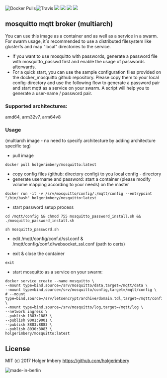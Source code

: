 ![Docker Pulls](https://img.shields.io/docker/pulls/holgerimbery/mosquitto.svg)![Travis](https://img.shields.io/travis/holgerimbery/docker_mosquitto.svg)
[![](https://images.microbadger.com/badges/image/holgerimbery/mosquitto.svg)](https://microbadger.com/images/holgerimbery/mosquitto "Get your own image badge on microbadger.com")
[![](https://images.microbadger.com/badges/version/holgerimbery/mosquitto.svg)](https://microbadger.com/images/holgerimbery/mosquitto "Get your own version badge on microbadger.com")
[![](https://images.microbadger.com/badges/version/holgerimbery/mosquitto:arm32v6.svg)](https://microbadger.com/images/holgerimbery/mosquitto:arm32v6 "Get your own version badge on microbadger.com")
[![](https://images.microbadger.com/badges/version/holgerimbery/mosquitto:arm64v8.svg)](https://microbadger.com/images/holgerimbery/mosquitto:arm64v8 "Get your own version badge on microbadger.com")
## mosquitto mqtt broker (multiarch)
You can use this image as a container and as well as a service in a swarm.
For swarm usage, it´s recommended to use a distributed filesystem like glusterfs and map "local" directories to the service.

  * If you want to use mosquitto with passwords, generate a password file with mosquitto_passwd first and enable the usage of passwords afterwards.
  * For a quick start, you can use the sample configuration files provided on the docker_mosquitto github repository. Please copy them to your local config-directory and use the following flow to generate a password pair and start mqtt as a service on your swarm. A script will help you to generate a user-name / password pair.

### Supported architectures:
amd64, arm32v7, arm64v8


### Usage
(multiarch image - no need to specify architecture by adding architecture specific tag)

   * pull image
   
```
docker pull holgerimbery/mosquitto:latest
```
   
   * copy config files (github: directory config) to you local config - directory
   * generate username and password: start a container (please modify volume mapping according to your needs) on the master

```
docker run -it -v /srv/mosquitto/config/:/mqtt/config --entrypoint "/bin/bash" holgerimbery/mosquitto:latest
```

   * start password setup process
   
```
cd /mqtt/config && chmod 755 mosquitto_password_install.sh && ./mosquitto_password_install.sh
```

```
sh mosquitto_password.sh
```
   * edit /mqtt/config/conf.d/ssl.conf & /mqtt/config/conf.d/websocket_ssl.conf (path to certs)

   * exit & close the container
   
```
exit
```

   * start mosquitto as a service on your swarm:

```
docker service create --name mosquitto \
--mount type=bind,source=/srv/mosquitto/data,target=/mqtt/data \
--mount type=bind,source=/srv/mosquitto/config,target=/mqtt/config \
# --mount type=bind,source=/srv/letsencrypt/archive/domain.tdl,target=/mqtt/config/certs \
--mount type=bind,source=/srv/mosquitto/log,target=/mqtt/log \
--network ingress \
--publish 1883:1883 \
--publish 9001:9001 \
--publish 8883:8883 \
--publish 8030:8083 \
holgerimbery/mosquitto:latest
```

## License
MIT (c) 2017 Holger Imbery https://github.com/holgerimbery

![made-in-berlin](https://github.com/holgerimbery/environment/raw/master/made-in-berlin-badge_small.png)
